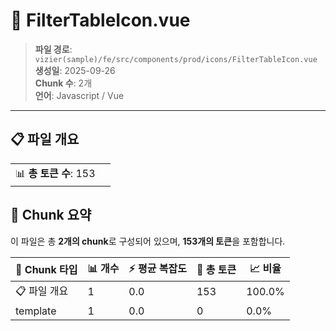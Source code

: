 # 📄 FilterTableIcon.vue

> **파일 경로**: `vizier(sample)/fe/src/components/prod/icons/FilterTableIcon.vue`  
> **생성일**: 2025-09-26  
> **Chunk 수**: 2개  
> **언어**: Javascript / Vue
---


## 📋 파일 개요

| | |
|--|--|
| 📊 **총 토큰 수**: 153 |  |






## 🧩 Chunk 요약

이 파일은 총 **2개의 chunk**로 구성되어 있으며, **153개의 토큰**을 포함합니다.

| 🧩 Chunk 타입 | 📊 개수 | ⚡ 평균 복잡도 | 📝 총 토큰 | 📈 비율 |
|---------------|--------|-------------|----------|--------|
| 📋 파일 개요 | 1 | 0.0 | 153 | 100.0% |
| template | 1 | 0.0 | 0 | 0.0% |

